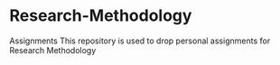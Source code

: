 # Research-Methodology
Assignments
This repository is used to drop personal assignments for Research Methodology
